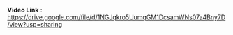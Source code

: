 **Video Link** : https://drive.google.com/file/d/1NGJqkro5UumqGM1DcsamWNs07a4Bny7D/view?usp=sharing
